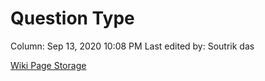 # Question Type

Column: Sep 13, 2020 10:08 PM
Last edited by: Soutrik das

[Wiki Page Storage](Question%20Type%20903babed0e444acfadc28406f31d09d7/Wiki%20Page%20Storage%20c2a1745ef3714eabb88692189a972e63.csv)